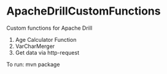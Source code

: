 # ApacheDrillCustomFunctions
Custom functions for Apache Drill
1) Age Calculator Function
2) VarCharMerger
3) Get data via http-request

To run: mvn package
